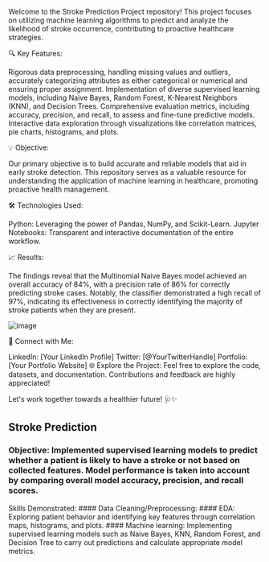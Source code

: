 Welcome to the Stroke Prediction Project repository! This project focuses on utilizing machine learning algorithms to predict and analyze the likelihood of stroke occurrence, contributing to proactive healthcare strategies.

🔍 Key Features:

Rigorous data preprocessing, handling missing values and outliers, accurately categorizing attributes as either categorical or numerical and ensuring proper assignment. 
Implementation of diverse supervised learning models, including Naive Bayes, Random Forest, K-Nearest Neighbors (KNN), and Decision Trees.
Comprehensive evaluation metrics, including accuracy, precision, and recall, to assess and fine-tune predictive models.
Interactive data exploration through visualizations like correlation matrices, pie charts, histograms, and plots.

💡 Objective:

Our primary objective is to build accurate and reliable models that aid in early stroke detection. This repository serves as a valuable resource for understanding the application of machine learning in healthcare, promoting proactive health management.

🛠️ Technologies Used:

Python: Leveraging the power of Pandas, NumPy, and Scikit-Learn.
Jupyter Notebooks: Transparent and interactive documentation of the entire workflow.


📈 Results:

The findings reveal that the Multinomial Naive Bayes model achieved an overall accuracy of 84%, with a precision rate of 86% for correctly predicting stroke cases. Notably, the classifier demonstrated a high recall of 97%, indicating its effectiveness in correctly identifying the majority of stroke patients when they are present.

![image](https://github.com/faridatl/Stroke-Prediction/assets/70985872/19761cd6-387c-4cb5-9c6a-db17d765f3c9)


🔗 Connect with Me:

LinkedIn: [Your LinkedIn Profile]
Twitter: [@YourTwitterHandle]
Portfolio: [Your Portfolio Website]
🌐 Explore the Project:
Feel free to explore the code, datasets, and documentation. Contributions and feedback are highly appreciated!

Let's work together towards a healthier future! 🩺✨


## Stroke Prediction

  ### Objective: Implemented supervised learning models to predict whether a patient is likely to have a stroke or not based on collected features. Model performance is taken into account by comparing overall model accuracy, precision, and recall scores.
  
  Skills Demonstrated: 
     #### Data Cleaning/Preprocessing: 
      #### EDA: Exploring patient behavior and identifying key features through correlation maps, histograms, and plots.
      #### Machine learning: Implementing supervised learning models such as Naive Bayes, KNN, Random Forest, and Decision Tree to carry out predictions and calculate appropriate model metrics.

